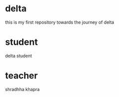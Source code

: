 # delta
this is my first repository towards the journey of delta


# student 
delta student 

# teacher
shradhha khapra

